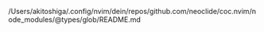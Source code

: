 /Users/akitoshiga/.config/nvim/dein/repos/github.com/neoclide/coc.nvim/node_modules/@types/glob/README.md